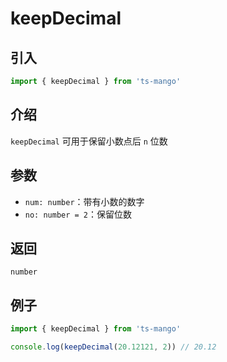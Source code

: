# keepDecimal

## 引入

```ts
import { keepDecimal } from 'ts-mango'
```

## 介绍

`keepDecimal` 可用于保留小数点后 `n` 位数

## 参数

- `num: number`：带有小数的数字
- `no: number = 2`：保留位数

## 返回

`number`

## 例子

```ts
import { keepDecimal } from 'ts-mango'

console.log(keepDecimal(20.12121, 2)) // 20.12
```
